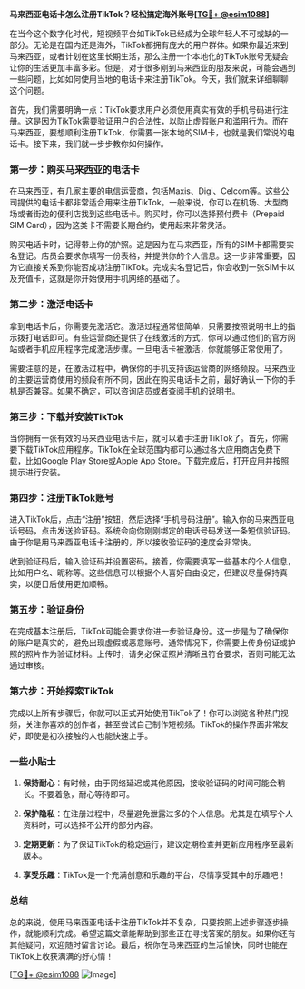 **马来西亚电话卡怎么注册TikTok？轻松搞定海外账号[[TG💪+ @esim1088](https://t.me/s/esim1088)]**

在当今这个数字化时代，短视频平台如TikTok已经成为全球年轻人不可或缺的一部分。无论是在国内还是海外，TikTok都拥有庞大的用户群体。如果你最近来到马来西亚，或者计划在这里长期生活，那么注册一个本地化的TikTok账号无疑会让你的生活更加丰富多彩。但是，对于很多刚到马来西亚的朋友来说，可能会遇到一些问题，比如如何使用当地的电话卡来注册TikTok。今天，我们就来详细聊聊这个问题。

首先，我们需要明确一点：TikTok要求用户必须使用真实有效的手机号码进行注册。这是因为TikTok需要验证用户的合法性，以防止虚假账户和滥用行为。而在马来西亚，要想顺利注册TikTok，你需要一张本地的SIM卡，也就是我们常说的电话卡。接下来，我们就一步步教你如何操作。

### **第一步：购买马来西亚的电话卡**

在马来西亚，有几家主要的电信运营商，包括Maxis、Digi、Celcom等。这些公司提供的电话卡都非常适合用来注册TikTok。一般来说，你可以在机场、大型商场或者街边的便利店找到这些电话卡。购买时，你可以选择预付费卡（Prepaid SIM Card），因为这类卡不需要长期合约，使用起来非常灵活。

购买电话卡时，记得带上你的护照。这是因为在马来西亚，所有的SIM卡都需要实名登记。店员会要求你填写一份表格，并提供你的个人信息。这一步非常重要，因为它直接关系到你能否成功注册TikTok。完成实名登记后，你会收到一张SIM卡以及充值卡，这就是你开始使用手机网络的基础了。

### **第二步：激活电话卡**

拿到电话卡后，你需要先激活它。激活过程通常很简单，只需要按照说明书上的指示拨打电话即可。有些运营商还提供了在线激活的方式，你可以通过他们的官方网站或者手机应用程序完成激活步骤。一旦电话卡被激活，你就能够正常使用了。

需要注意的是，在激活过程中，确保你的手机支持该运营商的网络频段。马来西亚的主要运营商使用的频段有所不同，因此在购买电话卡之前，最好确认一下你的手机是否兼容。如果不确定，可以咨询店员或者查阅手机的说明书。

### **第三步：下载并安装TikTok**

当你拥有一张有效的马来西亚电话卡后，就可以着手注册TikTok了。首先，你需要下载TikTok应用程序。TikTok在全球范围内都可以通过各大应用商店免费下载，比如Google Play Store或Apple App Store。下载完成后，打开应用并按照提示进行安装。

### **第四步：注册TikTok账号**

进入TikTok后，点击“注册”按钮，然后选择“手机号码注册”。输入你的马来西亚电话号码，点击发送验证码。系统会向你刚刚绑定的电话号码发送一条短信验证码。由于你是用马来西亚电话卡注册的，所以接收验证码的速度会非常快。

收到验证码后，输入验证码并设置密码。接着，你需要填写一些基本的个人信息，比如用户名、昵称等。这些信息可以根据个人喜好自由设定，但建议尽量保持真实，以便日后使用更加顺畅。

### **第五步：验证身份**

在完成基本注册后，TikTok可能会要求你进一步验证身份。这一步是为了确保你的账户是真实的，避免出现虚假或恶意账号。通常情况下，你需要上传身份证或护照的照片作为验证材料。上传时，请务必保证照片清晰且符合要求，否则可能无法通过审核。

### **第六步：开始探索TikTok**

完成以上所有步骤后，你就可以正式开始使用TikTok了！你可以浏览各种热门视频，关注你喜欢的创作者，甚至尝试自己制作短视频。TikTok的操作界面非常友好，即使是初次接触的人也能快速上手。

### **一些小贴士**

1. **保持耐心**：有时候，由于网络延迟或其他原因，接收验证码的时间可能会稍长。不要着急，耐心等待即可。
   
2. **保护隐私**：在注册过程中，尽量避免泄露过多的个人信息。尤其是在填写个人资料时，可以选择不公开的部分内容。

3. **定期更新**：为了保证TikTok的稳定运行，建议定期检查并更新应用程序至最新版本。

4. **享受乐趣**：TikTok是一个充满创意和乐趣的平台，尽情享受其中的乐趣吧！

### **总结**

总的来说，使用马来西亚电话卡注册TikTok并不复杂，只要按照上述步骤逐步操作，就能顺利完成。希望这篇文章能帮助到那些正在寻找答案的朋友。如果你还有其他疑问，欢迎随时留言讨论。最后，祝你在马来西亚的生活愉快，同时也能在TikTok上收获满满的好心情！

[[TG💪+ @esim1088](https://t.me/s/esim1088) ![Image](https://i.postimg.cc/4NQfJmqS/Snipaste-2025-05-13-00-14-12.png)]